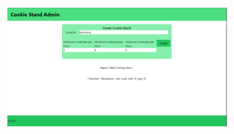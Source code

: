 ![Admin Panel](https://github.com/feras98nawafleh/cookie-stand-admin/blob/main/CookieStandAdmin.PNG)
